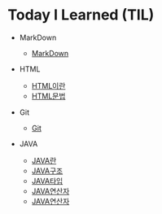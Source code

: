 # Today I Learned (TIL)
* MarkDown

   * [MarkDown](https://github.com/oheunchan07/TIL/blob/main/MarkDown/Git.md)
* HTML

   * [HTML이란](https://github.com/oheunchan07/TIL/blob/main/HTML/HTML%EC%9D%B4%EB%9E%80.md)
   * [HTML문법](https://github.com/oheunchan07/TIL/blob/main/HTML/HTML%20%EB%AC%B8%EB%B2%95.md)
* Git

   * [Git](https://github.com/oheunchan07/TIL/blob/main/Git/Git.md)
* JAVA

   * [JAVA란](https://github.com/oheunchan07/TIL/blob/main/JAVA/JAVA%EB%9E%80.md)
   * [JAVA구조](https://github.com/oheunchan07/TIL/blob/main/JAVA/JAVA%EA%B5%AC%EC%A1%B0.md)
   * [JAVA타입](https://github.com/oheunchan07/TIL/blob/main/JAVA/JAVA%ED%83%80%EC%9E%85.md)
   * [JAVA연산자](https://github.com/oheunchan07/TIL/blob/main/JAVA/JAVA%20%EC%97%B0%EC%82%B0%EC%9E%90.md)
   * [JAVA연산자](https://github.com/oheunchan07/TIL/blob/main/JAVA/JAVA%EC%A0%9C%EC%96%B4%EB%AC%B8.md)
